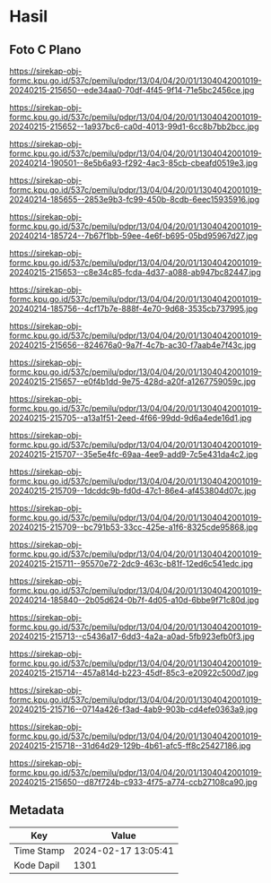 # Hasil

## Foto C Plano

https://sirekap-obj-formc.kpu.go.id/537c/pemilu/pdpr/13/04/04/20/01/1304042001019-20240215-215650--ede34aa0-70df-4f45-9f14-71e5bc2456ce.jpg

https://sirekap-obj-formc.kpu.go.id/537c/pemilu/pdpr/13/04/04/20/01/1304042001019-20240215-215652--1a937bc6-ca0d-4013-99d1-6cc8b7bb2bcc.jpg

https://sirekap-obj-formc.kpu.go.id/537c/pemilu/pdpr/13/04/04/20/01/1304042001019-20240214-190501--8e5b6a93-f292-4ac3-85cb-cbeafd0519e3.jpg

https://sirekap-obj-formc.kpu.go.id/537c/pemilu/pdpr/13/04/04/20/01/1304042001019-20240214-185655--2853e9b3-fc99-450b-8cdb-6eec15935916.jpg

https://sirekap-obj-formc.kpu.go.id/537c/pemilu/pdpr/13/04/04/20/01/1304042001019-20240214-185724--7b67f1bb-59ee-4e6f-b695-05bd95967d27.jpg

https://sirekap-obj-formc.kpu.go.id/537c/pemilu/pdpr/13/04/04/20/01/1304042001019-20240215-215653--c8e34c85-fcda-4d37-a088-ab947bc82447.jpg

https://sirekap-obj-formc.kpu.go.id/537c/pemilu/pdpr/13/04/04/20/01/1304042001019-20240214-185756--4cf17b7e-888f-4e70-9d68-3535cb737995.jpg

https://sirekap-obj-formc.kpu.go.id/537c/pemilu/pdpr/13/04/04/20/01/1304042001019-20240215-215656--824676a0-9a7f-4c7b-ac30-f7aab4e7f43c.jpg

https://sirekap-obj-formc.kpu.go.id/537c/pemilu/pdpr/13/04/04/20/01/1304042001019-20240215-215657--e0f4b1dd-9e75-428d-a20f-a1267759059c.jpg

https://sirekap-obj-formc.kpu.go.id/537c/pemilu/pdpr/13/04/04/20/01/1304042001019-20240215-215705--a13a1f51-2eed-4f66-99dd-9d6a4ede16d1.jpg

https://sirekap-obj-formc.kpu.go.id/537c/pemilu/pdpr/13/04/04/20/01/1304042001019-20240215-215707--35e5e4fc-69aa-4ee9-add9-7c5e431da4c2.jpg

https://sirekap-obj-formc.kpu.go.id/537c/pemilu/pdpr/13/04/04/20/01/1304042001019-20240215-215709--1dcddc9b-fd0d-47c1-86e4-af453804d07c.jpg

https://sirekap-obj-formc.kpu.go.id/537c/pemilu/pdpr/13/04/04/20/01/1304042001019-20240215-215709--bc791b53-33cc-425e-a1f6-8325cde95868.jpg

https://sirekap-obj-formc.kpu.go.id/537c/pemilu/pdpr/13/04/04/20/01/1304042001019-20240215-215711--95570e72-2dc9-463c-b81f-12ed6c541edc.jpg

https://sirekap-obj-formc.kpu.go.id/537c/pemilu/pdpr/13/04/04/20/01/1304042001019-20240214-185840--2b05d624-0b7f-4d05-a10d-6bbe9f71c80d.jpg

https://sirekap-obj-formc.kpu.go.id/537c/pemilu/pdpr/13/04/04/20/01/1304042001019-20240215-215713--c5436a17-6dd3-4a2a-a0ad-5fb923efb0f3.jpg

https://sirekap-obj-formc.kpu.go.id/537c/pemilu/pdpr/13/04/04/20/01/1304042001019-20240215-215714--457a814d-b223-45df-85c3-e20922c500d7.jpg

https://sirekap-obj-formc.kpu.go.id/537c/pemilu/pdpr/13/04/04/20/01/1304042001019-20240215-215716--0714a426-f3ad-4ab9-903b-cd4efe0363a9.jpg

https://sirekap-obj-formc.kpu.go.id/537c/pemilu/pdpr/13/04/04/20/01/1304042001019-20240215-215718--31d64d29-129b-4b61-afc5-ff8c25427186.jpg

https://sirekap-obj-formc.kpu.go.id/537c/pemilu/pdpr/13/04/04/20/01/1304042001019-20240215-215650--d87f724b-c933-4f75-a774-ccb27108ca90.jpg


## Metadata

| Key        | Value               |
| ---------- | ------------------- |
| Time Stamp | 2024-02-17 13:05:41 |
| Kode Dapil | 1301                |



